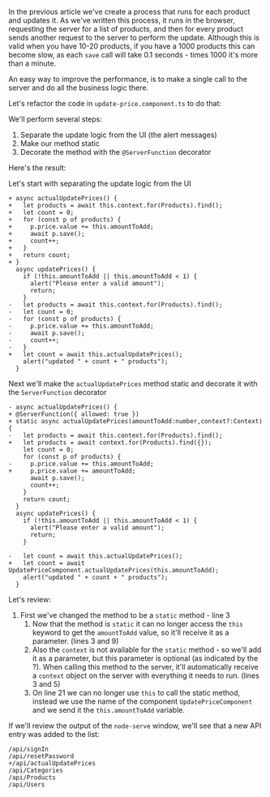 In the previous article we've create a process that runs for each product and updates it. 
As we've written this process, it runs in the browser, requesting the server for a list of products, and then for every product sends another request to the server to perform the update.
Although this is valid when you have 10-20 products, if you have a 1000 products this can become slow, as each `save` call will take 0.1 seconds - times 1000 it's more than a minute.

An easy way to improve the performance, is to make a single call to the server and do all the business logic there.

Let's refactor the code in `update-price.component.ts` to do that:

We'll perform several steps:
1. Separate the update logic from the UI (the alert messages)
2. Make our method static
3. Decorate the method with the `@ServerFunction` decorator

Here's the result:

Let's start with separating the update logic from the UI
```csdiff
+ async actualUpdatePrices() {
+   let products = await this.context.for(Products).find();
+   let count = 0;
+   for (const p of products) {
+     p.price.value += this.amountToAdd;
+     await p.save();
+     count++;
+   }
+   return count;
+ }
  async updatePrices() {
    if (!this.amountToAdd || this.amountToAdd < 1) {
      alert("Please enter a valid amount");
      return;
    }
-   let products = await this.context.for(Products).find();
-   let count = 0;
-   for (const p of products) {
-     p.price.value += this.amountToAdd;
-     await p.save();
-     count++;
-   }
+   let count = await this.actualUpdatePrices();
    alert("updated " + count + " products");
  }
```

Next we'll make the `actualUpdatePrices` method static and decorate it with the `ServerFunction` decorator
```csdiff
- async actualUpdatePrices() {
+ @ServerFunction({ allowed: true })
+ static async actualUpdatePrices(amountToAdd:number,context?:Context) {
-   let products = await this.context.for(Products).find();
+   let products = await context.for(Products).find({});
    let count = 0;
    for (const p of products) {
-     p.price.value += this.amountToAdd;
+     p.price.value += amountToAdd;
      await p.save();
      count++;
    }
    return count;
  }
  async updatePrices() {
    if (!this.amountToAdd || this.amountToAdd < 1) {
      alert("Please enter a valid amount");
      return;
    }
    
-   let count = await this.actualUpdatePrices();
+   let count = await UpdatePriceComponent.actualUpdatePrices(this.amountToAdd);
    alert("updated " + count + " products");
  }
```

Let's review:
1. First we've changed the method to be a `static` method - line 3
   1. Now that the method is `static` it can no longer access the `this` keyword to get the `amountToAdd` value, so it'll receive it as a parameter. (lines 3 and 9)
   2. Also the `context` is not available for the `static` method - so we'll add it as a parameter, but this parameter is optional (as indicated by the ?). When calling this method to the server, it'll automatically receive a `context` object on the server with everything it needs to run. (lines 3 and 5)
   3. On line 21 we can no longer use `this` to call the static method, instead we use the name of the component `UpdatePriceComponent` and we send it the `this.amountToAdd` variable.

If we'll review the output of the `node-serve` window, we'll see that a new API entry was added to the list:
```csdiff
/api/signIn
/api/resetPassword
+/api/actualUpdatePrices
/api/Categories
/api/Products
/api/Users
```